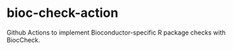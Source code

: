 # bioc-check-action
Github Actions to implement Bioconductor-specific R package checks with BiocCheck.
